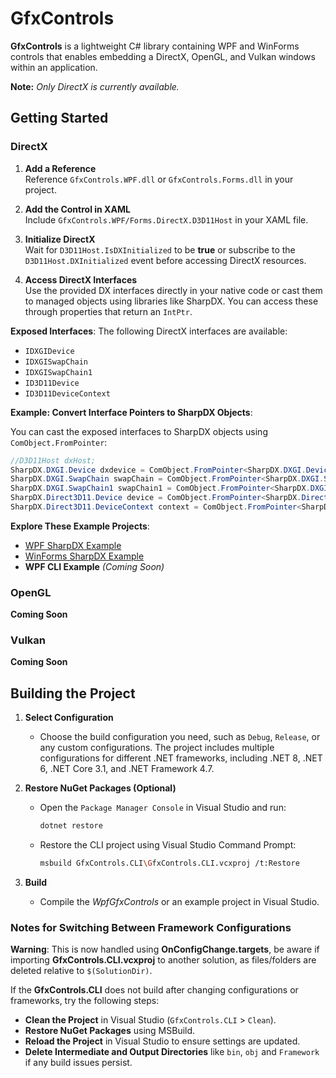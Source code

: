 # GfxControls

**GfxControls** is a lightweight C# library containing WPF and WinForms controls that enables embedding a DirectX, OpenGL, and Vulkan windows within an application.

**Note:** _Only DirectX is currently available._

## Getting Started

### DirectX 

1. **Add a Reference**  
   Reference `GfxControls.WPF.dll` or `GfxControls.Forms.dll` in your project.

2. **Add the Control in XAML**  
   Include `GfxControls.WPF/Forms.DirectX.D3D11Host` in your XAML file.

3. **Initialize DirectX**  
   Wait for `D3D11Host.IsDXInitialized` to be **true** or subscribe to the `D3D11Host.DXInitialized` event before accessing DirectX resources.

4. **Access DirectX Interfaces**  
   Use the provided DX interfaces directly in your native code or cast them to managed objects using libraries like SharpDX.
   You can access these through properties that return an `IntPtr`.
   

**Exposed Interfaces**:
The following DirectX interfaces are available:
- `IDXGIDevice`
- `IDXGISwapChain`
- `IDXGISwapChain1`
- `ID3D11Device`
- `ID3D11DeviceContext`

**Example: Convert Interface Pointers to SharpDX Objects**:

You can cast the exposed interfaces to SharpDX objects using `ComObject.FromPointer`:
```csharp
//D3D11Host dxHost;
SharpDX.DXGI.Device dxdevice = ComObject.FromPointer<SharpDX.DXGI.Device>(dxHost.DXGIDevice);
SharpDX.DXGI.SwapChain swapChain = ComObject.FromPointer<SharpDX.DXGI.SwapChain>(dxHost.SwapChain);
SharpDX.DXGI.SwapChain1 swapChain1 = ComObject.FromPointer<SharpDX.DXGI.SwapChain1>(dxHost.SwapChain1);
SharpDX.Direct3D11.Device device = ComObject.FromPointer<SharpDX.Direct3D11.Device>(dxHost.D3DDevice);
SharpDX.Direct3D11.DeviceContext context = ComObject.FromPointer<SharpDX.Direct3D11.DeviceContext>(dxHost.DeviceContext);
```

**Explore These Example Projects**:
- [WPF SharpDX Example](https://github.com/AddioElectronics/GfxControls/Examples/WPF/SharpDXExample)
- [WinForms SharpDX Example](https://github.com/AddioElectronics/GfxControls/Examples/WinForms/SharpDXExample)
- **WPF CLI Example** _(Coming Soon)_

### OpenGL

**Coming Soon**

### Vulkan

**Coming Soon**

## Building the Project

1. **Select Configuration**
   - Choose the build configuration you need, such as `Debug`, `Release`, or any custom configurations. The project includes multiple configurations for different .NET frameworks, including .NET 8, .NET 6, .NET Core 3.1, and .NET Framework 4.7.

2. **Restore NuGet Packages (Optional)**
   - Open the `Package Manager Console` in Visual Studio and run:
     ```bash
     dotnet restore
     ```
   - Restore the CLI project using Visual Studio Command Prompt:
     ```bash
     msbuild GfxControls.CLI\GfxControls.CLI.vcxproj /t:Restore
     ```

3. **Build**
   - Compile the _WpfGfxControls_ or an example project in Visual Studio.

### Notes for Switching Between Framework Configurations

**Warning**: This is now handled using **OnConfigChange.targets**, be aware if importing **GfxControls.CLI.vcxproj** to another solution, as files/folders are deleted relative to `$(SolutionDir)`.

If the **GfxControls.CLI** does not build after changing configurations or frameworks, try the following steps:
- **Clean the Project** in Visual Studio (`GfxControls.CLI` > `Clean`).
- **Restore NuGet Packages** using MSBuild.
- **Reload the Project** in Visual Studio to ensure settings are updated.
- **Delete Intermediate and Output Directories** like `bin`, `obj` and `Framework` if any build issues persist.
